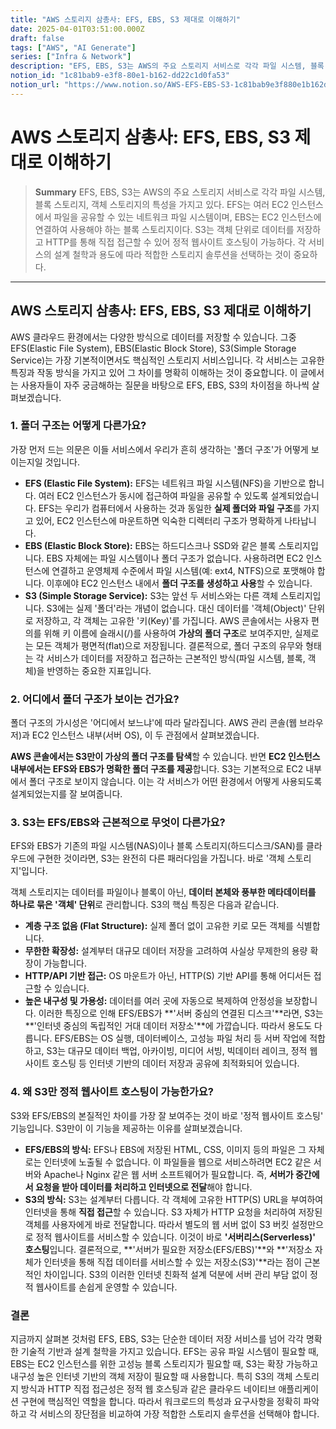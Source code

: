 ```yaml
---
title: "AWS 스토리지 삼총사: EFS, EBS, S3 제대로 이해하기"
date: 2025-04-01T03:51:00.000Z
draft: false
tags: ["AWS", "AI Generate"]
series: ["Infra & Network"]
description: "EFS, EBS, S3는 AWS의 주요 스토리지 서비스로 각각 파일 시스템, 블록 스토리지, 객체 스토리지의 특성을 가지고 있다. EFS는 여러 EC2 인스턴스에서 파일을 공유할 수 있는 네트워크 파일 시스템이며, EBS는 EC2 인스턴스에 연결하여 사용해야 하는 블록 스토리지이다. S3는 객체 단위로 데이터를 저장하고 HTTP를 통해 직접 접근할 수 있어 정적 웹사이트 호스팅이 가능하다. 각 서비스의 설계 철학과 용도에 따라 적합한 스토리지 솔루션을 선택하는 것이 중요하다."
notion_id: "1c81bab9-e3f8-80e1-b162-dd22c1d0fa53"
notion_url: "https://www.notion.so/AWS-EFS-EBS-S3-1c81bab9e3f880e1b162dd22c1d0fa53"
---
```


# AWS 스토리지 삼총사: EFS, EBS, S3 제대로 이해하기

> **Summary**
> EFS, EBS, S3는 AWS의 주요 스토리지 서비스로 각각 파일 시스템, 블록 스토리지, 객체 스토리지의 특성을 가지고 있다. EFS는 여러 EC2 인스턴스에서 파일을 공유할 수 있는 네트워크 파일 시스템이며, EBS는 EC2 인스턴스에 연결하여 사용해야 하는 블록 스토리지이다. S3는 객체 단위로 데이터를 저장하고 HTTP를 통해 직접 접근할 수 있어 정적 웹사이트 호스팅이 가능하다. 각 서비스의 설계 철학과 용도에 따라 적합한 스토리지 솔루션을 선택하는 것이 중요하다.

---

## AWS 스토리지 삼총사: EFS, EBS, S3 제대로 이해하기

AWS 클라우드 환경에서는 다양한 방식으로 데이터를 저장할 수 있습니다. 그중 EFS(Elastic File System), EBS(Elastic Block Store), S3(Simple Storage Service)는 가장 기본적이면서도 핵심적인 스토리지 서비스입니다. 각 서비스는 고유한 특징과 작동 방식을 가지고 있어 그 차이를 명확히 이해하는 것이 중요합니다. 이 글에서는 사용자들이 자주 궁금해하는 질문을 바탕으로 EFS, EBS, S3의 차이점을 하나씩 살펴보겠습니다.

### 1. 폴더 구조는 어떻게 다른가요?

가장 먼저 드는 의문은 이들 서비스에서 우리가 흔히 생각하는 '폴더 구조'가 어떻게 보이는지일 것입니다.

- **EFS (Elastic File System):** EFS는 네트워크 파일 시스템(NFS)을 기반으로 합니다. 여러 EC2 인스턴스가 동시에 접근하여 파일을 공유할 수 있도록 설계되었습니다. EFS는 우리가 컴퓨터에서 사용하는 것과 동일한 **실제 폴더와 파일 구조**를 가지고 있어, EC2 인스턴스에 마운트하면 익숙한 디렉터리 구조가 명확하게 나타납니다.
- **EBS (Elastic Block Store):** EBS는 하드디스크나 SSD와 같은 블록 스토리지입니다. EBS 자체에는 파일 시스템이나 폴더 구조가 없습니다. 사용하려면 EC2 인스턴스에 연결하고 운영체제 수준에서 파일 시스템(예: ext4, NTFS)으로 포맷해야 합니다. 이후에야 EC2 인스턴스 내에서 **폴더 구조를 생성하고 사용**할 수 있습니다.
- **S3 (Simple Storage Service):** S3는 앞선 두 서비스와는 다른 객체 스토리지입니다. S3에는 실제 '폴더'라는 개념이 없습니다. 대신 데이터를 '객체(Object)' 단위로 저장하고, 각 객체는 고유한 '키(Key)'를 가집니다. AWS 콘솔에서는 사용자 편의를 위해 키 이름에 슬래시(/)를 사용하여 **가상의 폴더 구조**로 보여주지만, 실제로는 모든 객체가 평면적(flat)으로 저장됩니다.
결론적으로, 폴더 구조의 유무와 형태는 각 서비스가 데이터를 저장하고 접근하는 근본적인 방식(파일 시스템, 블록, 객체)을 반영하는 중요한 지표입니다.

### 2. 어디에서 폴더 구조가 보이는 건가요?

폴더 구조의 가시성은 '어디에서 보느냐'에 따라 달라집니다. AWS 관리 콘솔(웹 브라우저)과 EC2 인스턴스 내부(서버 OS), 이 두 관점에서 살펴보겠습니다.

**AWS 콘솔에서는 S3만이 가상의 폴더 구조를 탐색**할 수 있습니다. 반면 **EC2 인스턴스 내부에서는 EFS와 EBS가 명확한 폴더 구조를 제공**합니다. S3는 기본적으로 EC2 내부에서 폴더 구조로 보이지 않습니다. 이는 각 서비스가 어떤 환경에서 어떻게 사용되도록 설계되었는지를 잘 보여줍니다.

### 3. S3는 EFS/EBS와 근본적으로 무엇이 다른가요?

EFS와 EBS가 기존의 파일 시스템(NAS)이나 블록 스토리지(하드디스크/SAN)를 클라우드에 구현한 것이라면, S3는 완전히 다른 패러다임을 가집니다. 바로 '객체 스토리지'입니다.

객체 스토리지는 데이터를 파일이나 블록이 아닌, **데이터 본체와 풍부한 메타데이터를 하나로 묶은 '객체' 단위**로 관리합니다. S3의 핵심 특징은 다음과 같습니다.

- **계층 구조 없음 (Flat Structure):** 실제 폴더 없이 고유한 키로 모든 객체를 식별합니다.
- **무한한 확장성:** 설계부터 대규모 데이터 저장을 고려하여 사실상 무제한의 용량 확장이 가능합니다.
- **HTTP/API 기반 접근:** OS 마운트가 아닌, HTTP(S) 기반 API를 통해 어디서든 접근할 수 있습니다.
- **높은 내구성 및 가용성:** 데이터를 여러 곳에 자동으로 복제하여 안정성을 보장합니다.
이러한 특징으로 인해 EFS/EBS가 **'서버 중심의 연결된 디스크'**라면, S3는 **'인터넷 중심의 독립적인 거대 데이터 저장소'**에 가깝습니다. 따라서 용도도 다릅니다. EFS/EBS는 OS 실행, 데이터베이스, 고성능 파일 처리 등 서버 작업에 적합하고, S3는 대규모 데이터 백업, 아카이빙, 미디어 서빙, 빅데이터 레이크, 정적 웹사이트 호스팅 등 인터넷 기반의 데이터 저장과 공유에 최적화되어 있습니다.

### 4. 왜 S3만 정적 웹사이트 호스팅이 가능한가요?

S3와 EFS/EBS의 본질적인 차이를 가장 잘 보여주는 것이 바로 '정적 웹사이트 호스팅' 기능입니다. S3만이 이 기능을 제공하는 이유를 살펴보겠습니다.

- **EFS/EBS의 방식:** EFS나 EBS에 저장된 HTML, CSS, 이미지 등의 파일은 그 자체로는 인터넷에 노출될 수 없습니다. 이 파일들을 웹으로 서비스하려면 EC2 같은 서버와 Apache나 Nginx 같은 웹 서버 소프트웨어가 필요합니다. 즉, **서버가 중간에서 요청을 받아 데이터를 처리하고 인터넷으로 전달**해야 합니다.
- **S3의 방식:** S3는 설계부터 다릅니다. 각 객체에 고유한 HTTP(S) URL을 부여하여 인터넷을 통해 **직접 접근**할 수 있습니다. S3 자체가 HTTP 요청을 처리하여 저장된 객체를 사용자에게 바로 전달합니다. 따라서 별도의 웹 서버 없이 S3 버킷 설정만으로 정적 웹사이트를 서비스할 수 있습니다. 이것이 바로 **'서버리스(Serverless)' 호스팅**입니다.
결론적으로, **'서버가 필요한 저장소(EFS/EBS)'**와 **'저장소 자체가 인터넷을 통해 직접 데이터를 서비스할 수 있는 저장소(S3)'**라는 점이 근본적인 차이입니다. S3의 이러한 인터넷 친화적 설계 덕분에 서버 관리 부담 없이 정적 웹사이트를 손쉽게 운영할 수 있습니다.

### 결론

지금까지 살펴본 것처럼 EFS, EBS, S3는 단순한 데이터 저장 서비스를 넘어 각각 명확한 기술적 기반과 설계 철학을 가지고 있습니다. EFS는 공유 파일 시스템이 필요할 때, EBS는 EC2 인스턴스를 위한 고성능 블록 스토리지가 필요할 때, S3는 확장 가능하고 내구성 높은 인터넷 기반의 객체 저장이 필요할 때 사용합니다. 특히 S3의 객체 스토리지 방식과 HTTP 직접 접근성은 정적 웹 호스팅과 같은 클라우드 네이티브 애플리케이션 구현에 핵심적인 역할을 합니다. 따라서 워크로드의 특성과 요구사항을 정확히 파악하고 각 서비스의 장단점을 비교하여 가장 적합한 스토리지 솔루션을 선택해야 합니다.

